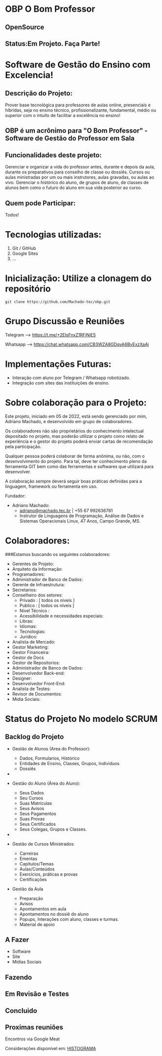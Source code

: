 # OBP O Bom Professor 
## OpenSource 
## Status:Em Projeto. Faça Parte!

# Software de Gestão do Ensino com Excelencia! 

## Descrição do Projeto: 
Prover base tecnológica para professores de aulas online, presenciais e híbridas, seja no ensino técnico, profissionalizante, fundamental, médio ou superior com o intuito de facilitar a excelência no ensino! 

## OBP é um acrônimo para "O Bom Professor" - Software de Gestão do Professor em Sala

## Funcionalidades deste projeto: 

Gerenciar e organizar a vida do professor antes, durante e depois da aula, durante os preparativos para conselho de classe ou dossiês. Cursos ou aulas ministradas por um ou mais instrutores, aulas gravadas, ou aulas ao vivo. Gerenciar o histórico do aluno, de grupos de aluno, de classes de alunos bem como o futuro do aluno em sua vida posterior ao curso.

## Quem pode Participar:
Todos! 

# Tecnologias utilizadas:

1. Git / GitHub
2. Google Sites
3. ...


# Inicialização: Utilize a clonagem do repositório

    git clone https://github.com/Machado-tec/obp.git

# Grupo Discussão e Reuniões

  Telegram --> https://t.me/+2ElsFnxZ1RFjNjE5

  Whatsapp --> https://chat.whatsapp.com/CB3WZA8GDqvA6ByExzXaAj


# Implementações Futuras:

- Interação com aluno por Telegram / Whatsapp robotizado. 
- Integração com sites das instituições de ensino.
  
# Sobre colaboração para o Projeto: 

Este projeto, iniciado em 05 de 2022, está sendo gerenciado por mim, Adriano Machado, e desenvolvido em grupo de colaboradores. 

Os colaboradores não são proprietários do conhecimento intelectual depositado no projeto, mas poderão utilizar o projeto como relato de experiência e o gestor do projeto poderá enviar cartas de recomendação pela participação.     

Qualquer pessoa poderá colaborar de forma anônima, ou não, com o desenvolvimento do projeto. Para tal, deve ter conhecimento pleno da ferramenta GIT bem como das ferramentas e softwares que utilizará para desenvolver. 
    
A colaboração sempre deverá seguir boas práticas definidas para a linguagem, framework ou ferramenta em uso. 

Fundador: 
- Adriano Machado: 
  - adriano@machado.tec.br | +55 67 992636781
  - Instrutor de Linguagens de Programação, Análise de Dados e Sistemas Operacionais Linux, 47 Anos, Campo Grande, MS. 


# Colaboradores: 

###Estamos buscando os seguintes colaboradores:
- Gerentes de Projeto:
- Arquiteto da Informação:
- Programadores:
- Administrador de Banco de Dados:
- Gerente de Infraestrutura:
- Secretarios:
- Conselheiro dos setores:
  - Privado : [ todos os níveis ]
  - Publico : [ todos os níveis ]
  - Nível Técnico :
  - Acessibilidade e necessidades especiais: 
  - Libras: 
  - Idiomas: 
  - Tecnologias: 
  - Jurídico:
- Analista de Mercado: 
- Gestor Marketing:
- Gestor Financeira: 
- Gestor de Docs 
- Gestor de Repositorios: 
- Administrador de Banco de Dados: 
- Desenvolvedor Back-end:
- Designer: 
- Desenvolvedor Front-End:
- Analista de Testes:
- Revisor de Documentos: 
- Midia Sociais: 


# Status do Projeto No modelo SCRUM

## Backlog do Projeto

- Gestão de Alunos (Area do Professor):
  - Dados, Formularios, Histórico
  - Entidades de Ensino, Classes, Grupos, Indivíduos
  - Dossiês 
- 
- Gestão do Aluno (Área do Aluno):
  - Seus Dados
  - Seu Cursos
  - Suas Matrículas
  - Seus Avisos
  - Seus Pagamentos
  - Suas Provas 
  - Seus Certificados
  - Seus Colegas, Grupos e Classes. 
- 
- Gestão de Cursos Ministrados:
  - Carreiras
  - Ementas
  - Capítulos/Temas
  - Aulas/Conteúdos
  - Exercícios, práticas e provas
  - Certificações
  
- Gestão da Aula
  - Preparação
  - Avisos
  - Apontamentos em aula
  - Apontamentos no dossiê do aluno
  - Popups, Interações com aluno, classes e turmas.
  - Material de apoio 

## A Fazer

- Software
- Site
- Mídias Sociais


## Fazendo

## Em Revisão e Testes

## Concluido


## Proximas reuniões

Encontros via Google Meat

Considerações disponível em:
[HISTOGRAMA](docs/meets/histograma.md)

